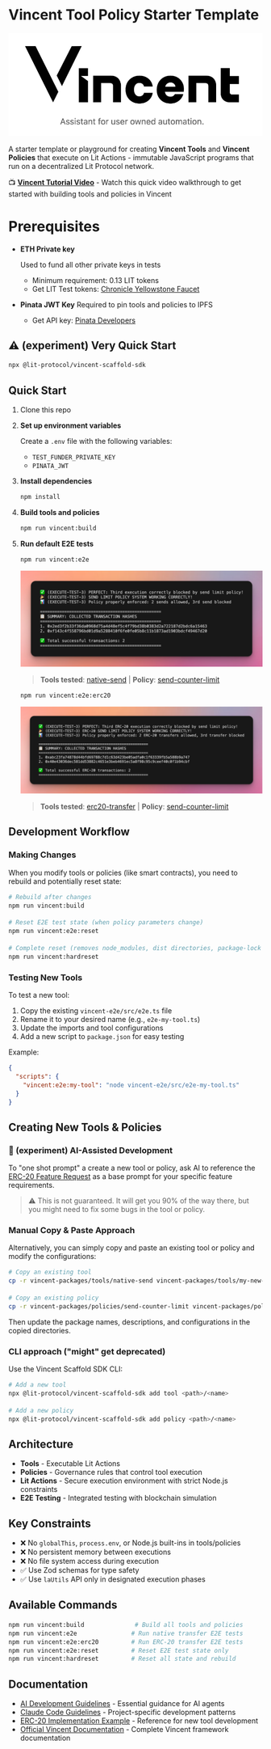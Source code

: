# Vincent Tool Policy Starter Template

![Vincent Starter Kit](thumbnail.png)

A starter template or playground for creating **Vincent Tools** and **Vincent Policies** that execute on Lit Actions - immutable JavaScript programs that run on a decentralized Lit Protocol network.

📺 **[Vincent Tutorial Video](https://www.youtube.com/watch?v=Hkzu8np9Ta8)** - Watch this quick video walkthrough to get started with building tools and policies in Vincent

# Prerequisites

- **ETH Private key**

  Used to fund all other private keys in tests

  - Minimum requirement: 0.13 LIT tokens
  - Get LIT Test tokens: [Chronicle Yellowstone Faucet](https://chronicle-yellowstone-faucet.getlit.dev/)

- **Pinata JWT Key**
  Required to pin tools and policies to IPFS

  - Get API key: [Pinata Developers](https://app.pinata.cloud/developers/api-keys)

## ⚠️ (experiment) Very Quick Start

```bash
npx @lit-protocol/vincent-scaffold-sdk
```

## Quick Start

1. Clone this repo

2. **Set up environment variables**

   Create a `.env` file with the following variables:

   - `TEST_FUNDER_PRIVATE_KEY`
   - `PINATA_JWT`

3. **Install dependencies**

   ```bash
   npm install
   ```

4. **Build tools and policies**

   ```bash
   npm run vincent:build
   ```

5. **Run default E2E tests**

   ```bash
   npm run vincent:e2e
   ```

   ![Native send](e2e-native-send.png)

   > **Tools tested**: [native-send](./vincent-packages/tools/native-send/README.md) | **Policy**: [send-counter-limit](./vincent-packages/policies/send-counter-limit/README.md)

   ```bash
   npm run vincent:e2e:erc20
   ```

   ![ERC20 E2E](e2e-erc20.png)

   > **Tools tested**: [erc20-transfer](./vincent-packages/tools/erc20-transfer/README.md) | **Policy**: [send-counter-limit](./vincent-packages/policies/send-counter-limit/README.md)

## Development Workflow

### Making Changes

When you modify tools or policies (like smart contracts), you need to rebuild and potentially reset state:

```bash
# Rebuild after changes
npm run vincent:build

# Reset E2E test state (when policy parameters change)
npm run vincent:e2e:reset

# Complete reset (removes node_modules, dist directories, package-lock files)
npm run vincent:hardreset
```

### Testing New Tools

To test a new tool:

1. Copy the existing `vincent-e2e/src/e2e.ts` file
2. Rename it to your desired name (e.g., `e2e-my-tool.ts`)
3. Update the imports and tool configurations
4. Add a new script to `package.json` for easy testing

Example:

```json
{
  "scripts": {
    "vincent:e2e:my-tool": "node vincent-e2e/src/e2e-my-tool.ts"
  }
}
```

## Creating New Tools & Policies

### 🧪 (experiment) AI-Assisted Development

To "one shot prompt" a create a new tool or policy, ask AI to reference the [ERC-20 Feature Request](./erc-20-feature-request.md) as a base prompt for your specific feature requirements.

> ⚠️ This is not guaranteed. It will get you 90% of the way there, but you might need to fix some bugs in the tool or policy.

### Manual Copy & Paste Approach

Alternatively, you can simply copy and paste an existing tool or policy and modify the configurations:

```bash
# Copy an existing tool
cp -r vincent-packages/tools/native-send vincent-packages/tools/my-new-tool

# Copy an existing policy
cp -r vincent-packages/policies/send-counter-limit vincent-packages/policies/my-new-policy
```

Then update the package names, descriptions, and configurations in the copied directories.

### CLI approach ("might" get deprecated)

Use the Vincent Scaffold SDK CLI:

```bash
# Add a new tool
npx @lit-protocol/vincent-scaffold-sdk add tool <path>/<name>

# Add a new policy
npx @lit-protocol/vincent-scaffold-sdk add policy <path>/<name>
```

## Architecture

- **Tools** - Executable Lit Actions
- **Policies** - Governance rules that control tool execution
- **Lit Actions** - Secure execution environment with strict Node.js constraints
- **E2E Testing** - Integrated testing with blockchain simulation

## Key Constraints

- ❌ No `globalThis`, `process.env`, or Node.js built-ins in tools/policies
- ❌ No persistent memory between executions
- ❌ No file system access during execution
- ✅ Use Zod schemas for type safety
- ✅ Use `laUtils` API only in designated execution phases

## Available Commands

```bash
npm run vincent:build              # Build all tools and policies
npm run vincent:e2e               # Run native transfer E2E tests
npm run vincent:e2e:erc20         # Run ERC-20 transfer E2E tests
npm run vincent:e2e:reset         # Reset E2E test state only
npm run vincent:hardreset         # Reset all state and rebuild
```

## Documentation

- [AI Development Guidelines](./AGENTS.md) - Essential guidance for AI agents
- [Claude Code Guidelines](./CLAUDE.md) - Project-specific development patterns
- [ERC-20 Implementation Example](./erc-20-feature-request.md) - Reference for new tool development
- [Official Vincent Documentation](https://docs.heyvincent.ai/) - Complete Vincent framework documentation

```

```
